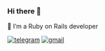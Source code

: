 ### Hi there 👋

🔭 I’m a Ruby on Rails developer

[![telegram](https://img.shields.io/badge/Telegram-2CA5E0?style=for-the-badge&logo=telegram&logoColor=white)](https://t.me/svetlana_243)
[![gmail](https://img.shields.io/badge/Gmail-D14836?style=for-the-badge&logo=gmail&logoColor=white)](mailto:svetaisupova@gmail.com)
